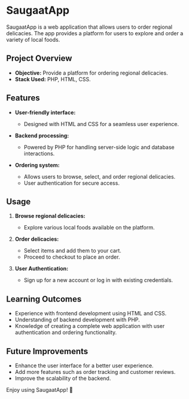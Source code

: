 # SaugaatApp

SaugaatApp is a web application that allows users to order regional delicacies. The app provides a platform for users to explore and order a variety of local foods.

## Project Overview

- **Objective:** Provide a platform for ordering regional delicacies.
- **Stack Used:** PHP, HTML, CSS.

## Features

- **User-friendly interface:**
  - Designed with HTML and CSS for a seamless user experience.
  
- **Backend processing:**
  - Powered by PHP for handling server-side logic and database interactions.
  
- **Ordering system:**
  - Allows users to browse, select, and order regional delicacies.
  - User authentication for secure access.



## Usage

1. **Browse regional delicacies:**
   - Explore various local foods available on the platform.

2. **Order delicacies:**
   - Select items and add them to your cart.
   - Proceed to checkout to place an order.

3. **User Authentication:**
   - Sign up for a new account or log in with existing credentials.


## Learning Outcomes

- Experience with frontend development using HTML and CSS.
- Understanding of backend development with PHP.
- Knowledge of creating a complete web application with user authentication and ordering functionality.

## Future Improvements

- Enhance the user interface for a better user experience.
- Add more features such as order tracking and customer reviews.
- Improve the scalability of the backend.

Enjoy using SaugaatApp! 🍲
